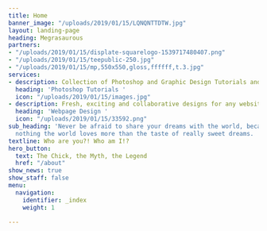 ```yaml
---
title: Home
banner_image: "/uploads/2019/01/15/LQNQNTTDTW.jpg"
layout: landing-page
heading: Megrasaurous
partners:
- "/uploads/2019/01/15/displate-squarelogo-1539717480407.png"
- "/uploads/2019/01/15/teepublic-250.jpg"
- "/uploads/2019/01/15/mp,550x550,gloss,ffffff,t.3.jpg"
services:
- description: Collection of Photoshop and Graphic Design Tutorials and How-to Guides.
  heading: 'Photoshop Tutorials '
  icon: "/uploads/2019/01/15/images.jpg"
- description: Fresh, exciting and collaborative designs for any website need.
  heading: 'Webpage Design '
  icon: "/uploads/2019/01/15/33592.png"
sub_heading: 'Never be afraid to share your dreams with the world, because there''s
  nothing the world loves more than the taste of really sweet dreams. '
textline: Who are you?! Who am I!?
hero_button:
  text: The Chick, the Myth, the Legend
  href: "/about"
show_news: true
show_staff: false
menu:
  navigation:
    identifier: _index
    weight: 1

---
```

